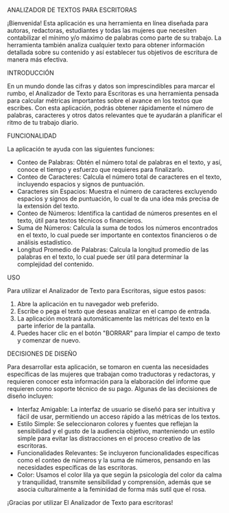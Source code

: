 ANALIZADOR DE TEXTOS PARA ESCRITORAS

¡Bienvenida! Esta aplicación es una herramienta en línea diseñada para  autoras, redactoras, estudiantes y todas las mujeres que necesiten contabilizar  el mínimo y/o máximo de palabras como parte de su trabajo.  La herramienta  también analiza cualquier texto para obtener información detallada sobre su contenido y así establecer tus objetivos de escritura de manera más efectiva.

INTRODUCCIÓN

En un mundo donde las cifras y datos son imprescindibles para marcar el rumbo, el Analizador de Texto para Escritoras  es una herramienta pensada para calcular métricas importantes sobre el avance en los textos que escribes. Con esta aplicación, podrás obtener rápidamente el número de palabras, caracteres y otros datos relevantes que te ayudarán a planificar el ritmo de tu trabajo diario.

FUNCIONALIDAD

La aplicación te ayuda con las siguientes funciones:

- Conteo de Palabras: Obtén el número total de palabras en el texto, y así,  conoce el tiempo y esfuerzo que requieres para finalizarlo.
- Conteo de Caracteres: Calcula el número total de caracteres en el texto, incluyendo espacios y signos de puntuación.
- Caracteres sin Espacios: Muestra el número de caracteres excluyendo espacios y signos de puntuación, lo cual te da una idea más precisa de la extensión del texto.
- Conteo de Números: Identifica la cantidad de números presentes en el texto, útil para textos técnicos o financieros.
- Suma de Números: Calcula la suma de todos los números encontrados en el texto, lo cual puede ser importante en contextos financieros o de análisis estadístico.
- Longitud Promedio de Palabras: Calcula la longitud promedio de las palabras en el texto, lo cual puede ser útil para determinar la complejidad del contenido.


USO

Para utilizar el Analizador de Texto para Escritoras, sigue estos pasos:

1. Abre la aplicación en tu navegador web preferido.
2. Escribe o pega el texto que deseas analizar en el campo de entrada.
3. La aplicación mostrará automáticamente las métricas del texto en la parte inferior de la pantalla.
4. Puedes hacer clic en el botón "BORRAR" para limpiar el campo de texto y comenzar de nuevo.

DECISIONES DE DISEÑO

Para desarrollar esta aplicación, se tomaron en cuenta las necesidades específicas de las mujeres que trabajan como traductoras y redactoras, y requieren conocer esta información para la elaboración del informe que requieren como soporte técnico de su pago. Algunas de las decisiones de diseño incluyen:

- Interfaz Amigable: La interfaz de usuario se diseñó para ser intuitiva y fácil de usar, permitiendo un acceso rápido a las métricas de los textos.
- Estilo Simple: Se seleccionaron colores y fuentes que reflejan la sensibilidad y el gusto de la audiencia objetivo, manteniendo un estilo simple para evitar las distracciones en el proceso creativo de las escritoras.
- Funcionalidades Relevantes: Se incluyeron funcionalidades específicas como el conteo de números y la suma de números, pensando en las necesidades específicas de las escritoras.
- Color: Usamos el color lila ya que según la psicología del color da calma y tranquilidad, transmite sensibilidad y comprensión, además que se asocia culturalmente a la feminidad de forma más sutil que el rosa.

¡Gracias por utilizar El Analizador de Texto para escritoras!
